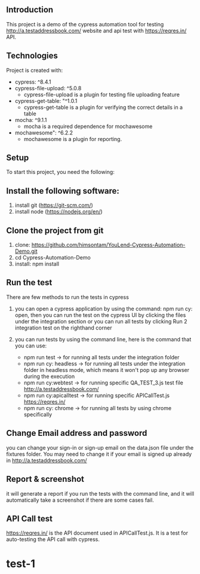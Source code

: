 ## Introduction
This project is a demo of the cypress automation tool for testing http://a.testaddressbook.com/ website and api test with https://reqres.in/ API. 
	
## Technologies
Project is created with:
* cypress: ^8.4.1
* cypress-file-upload: ^5.0.8
    - cypress-file-upload is a plugin for testing file uploading feature
* cypress-get-table: "^1.0.1
    - cypress-get-table is a plugin for verifying the correct details in a table 
* mocha: ^9.1.1
    - mocha is a required dependence for mochawesome
* mochawesome": ^6.2.2
    - mochawesome is a plugin for reporting.
    
## Setup
To start this project, you need the following:

## Install the following software:
1. install git (https://git-scm.com/)
2. install node (https://nodejs.org/en/)

## Clone the project from git
1. clone: https://github.com/himsontam/YouLend-Cypress-Automation-Demo.git
2. cd Cypress-Automation-Demo
3. install: npm install

## Run the test
There are few methods to run the tests in cypress
1. you can open a cypress application by using the command: npm run cy: open, 
   then you can run the test on the cypress UI by clicking the files under the integration section
   or you can run all tests by clicking Run 2 integration test on the righthand corner

2. you can run tests by using the command line, here is the command that you can use:
    - npm run test 
        -> for running all tests under the integration folder
    - npm run cy: headless 
        -> for running all tests under the integration folder in headless mode, which means it won't pop up any browser during the execution
    - npm run cy:webtest 
        -> for running specific QA_TEST_3.js test file http://a.testaddressbook.com/
    - npm run cy:apicalltest 
        -> for running specific APICallTest.js https://reqres.in/
    - npm run cy: chrome
        -> for running all tests by using chrome specifically

## Change Email address and password
you can change your sign-in or sign-up email on the data.json file under the fixtures folder.
You may need to change it if your email is signed up already in http://a.testaddressbook.com/

## Report & screenshot
it will generate a report if you run the tests with the command line, and it will automatically take a screenshot if there are some cases fail.

## API Call test
https://reqres.in/ is the API document used in APICallTest.js. It is a test for auto-testing the API call with cypress. 

# test-1
